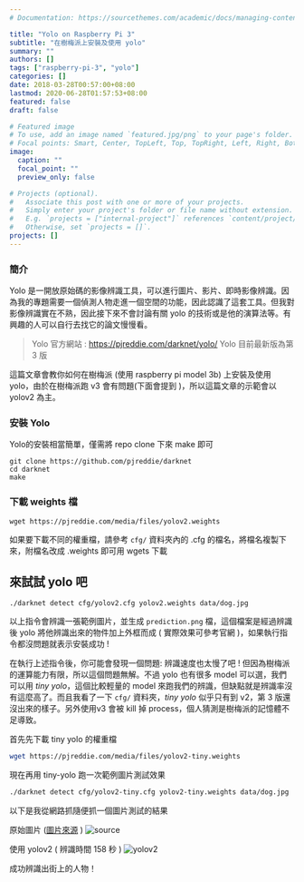 ```yaml
---
# Documentation: https://sourcethemes.com/academic/docs/managing-content/

title: "Yolo on Raspberry Pi 3"
subtitle: "在樹梅派上安裝及使用 yolo"
summary: ""
authors: []
tags: ["raspberry-pi-3", "yolo"]
categories: []
date: 2018-03-28T00:57:00+08:00
lastmod: 2020-06-28T01:57:53+08:00
featured: false
draft: false

# Featured image
# To use, add an image named `featured.jpg/png` to your page's folder.
# Focal points: Smart, Center, TopLeft, Top, TopRight, Left, Right, BottomLeft, Bottom, BottomRight.
image:
  caption: ""
  focal_point: ""
  preview_only: false

# Projects (optional).
#   Associate this post with one or more of your projects.
#   Simply enter your project's folder or file name without extension.
#   E.g. `projects = ["internal-project"]` references `content/project/deep-learning/index.md`.
#   Otherwise, set `projects = []`.
projects: []
---
```


### 簡介
Yolo 是一開放原始碼的影像辨識工具，可以進行圖片、影片、即時影像辨識。因為我的專題需要一個偵測人物走進一個空間的功能，因此認識了這套工具。但我對影像辨識實在不熟，因此接下來不會討論有關 yolo 的技術或是他的演算法等。有興趣的人可以自行去找它的論文慢慢看。

> Yolo 官方網站 : https://pjreddie.com/darknet/yolo/
> Yolo 目前最新版為第 3 版

這篇文章會教你如何在樹梅派 (使用 raspberry pi model 3b) 上安裝及使用 yolo，由於在樹梅派跑 v3 會有問題(下面會提到 )，所以這篇文章的示範會以 yolov2 為主。



### 安裝 Yolo
Yolo的安裝相當簡單，僅需將 repo clone 下來 make 即可

```
git clone https://github.com/pjreddie/darknet
cd darknet
make
```

### 下載 weights 檔
```
wget https://pjreddie.com/media/files/yolov2.weights
```

如果要下載不同的權重檔，請參考 `cfg/` 資料夾內的 .cfg 的檔名，將檔名複製下來，附檔名改成 .weights 即可用 wgets 下載

## 來試試 yolo 吧

```
./darknet detect cfg/yolov2.cfg yolov2.weights data/dog.jpg
```

以上指令會辨識一張範例圖片，並生成 `prediction.png` 檔，這個檔案是經過辨識後 yolo 將他辨識出來的物件加上外框而成 ( 實際效果可參考官網 )，如果執行指令都沒問題就表示安裝成功 !

在執行上述指令後，你可能會發現一個問題: 辨識速度也太慢了吧 ! 但因為樹梅派的運算能力有限，所以這個問題無解。不過 yolo 也有很多 model 可以選，我們可以用 *tiny yolo*，這個比較輕量的 model 來跑我們的辨識，但缺點就是辨識率沒有這麼高了。而且我看了一下 `cfg/` 資料夾，*tiny yolo* 似乎只有到 v2，第 3 版還沒出來的樣子。另外使用v3 會被 kill 掉 process，個人猜測是樹梅派的記憶體不足導致。

首先先下載 tiny yolo 的權重檔
```bash
wget https://pjreddie.com/media/files/yolov2-tiny.weights
```

現在再用 tiny-yolo 跑一次範例圖片測試效果
```bash
./darknet detect cfg/yolov2-tiny.cfg yolov2-tiny.weights data/dog.jpg
```

以下是我從網路抓隨便抓一個圖片測試的結果

原始圖片 ([圖片來源](https://www.theglobeandmail.com/news/toronto/worried-toronto-businesses-consider-protest-of-king-street-pilot-project/article37145174/) )
![source](https://s3-ap-northeast-1.amazonaws.com/jay-blog/yolo-on-raspi/source.JPG)

使用 yolov2 ( 辨識時間 158 秒 )
![yolov2](https://s3-ap-northeast-1.amazonaws.com/jay-blog/yolo-on-raspi/predictions-yolov2.jpg)

成功辨識出街上的人物！
